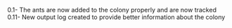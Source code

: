 0.1- The ants are now added to the colony properly and are now tracked 
0.11- New output log created to provide better information about the colony